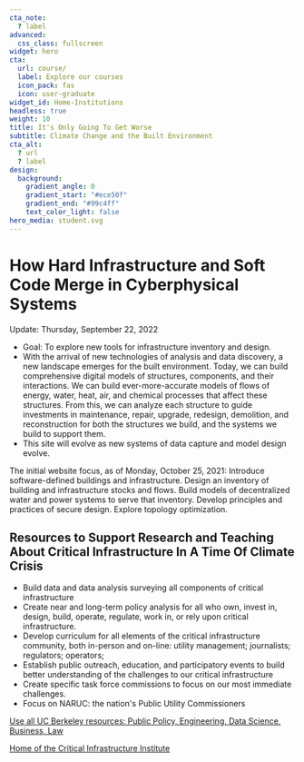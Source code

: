 ```yaml
---
cta_note:
  ? label
advanced:
  css_class: fullscreen
widget: hero
cta:
  url: course/
  label: Explore our courses
  icon_pack: fas
  icon: user-graduate
widget_id: Home-Institutions
headless: true
weight: 10
title: It's Only Going To Get Worse
subtitle: Climate Change and the Built Environment
cta_alt:
  ? url
  ? label
design:
  background:
    gradient_angle: 0
    gradient_start: "#ece50f"
    gradient_end: "#99c4ff"
    text_color_light: false
hero_media: student.svg
---
```

# How Hard Infrastructure and Soft Code Merge in Cyberphysical Systems

Update: Thursday, September 22, 2022

- Goal: To explore new tools for infrastructure inventory and design.
- With the arrival of new technologies of analysis and data discovery, a new landscape emerges for the built environment. Today, we can build comprehensive digital models of structures, components, and their interactions. We can build ever-more-accurate models of flows of energy, water, heat, air, and chemical processes that affect these structures. From this, we can analyze each structure to guide investments in maintenance, repair, upgrade, redesign, demolition, and reconstruction for both the structures we build, and the systems we build to support them.
- This site will evolve as new systems of data capture and model design evolve.
<hl>
The initial website focus, as of Monday, October 25, 2021: Introduce software-defined buildings and infrastructure. Design an inventory of building and infrastructure stocks and flows. Build models of decentralized water and power systems to serve that inventory. Develop principles and practices of secure design. Explore topology optimization.

<br>

## Resources to Support Research and Teaching About Critical Infrastructure In A Time Of Climate Crisis

* Build data and data analysis surveying all components of critical infrastructure
* Create near and long-term policy analysis for all who own, invest in, design, build, operate, regulate, work in, or rely upon critical infrastructure.
* Develop curriculum for all elements of the critical infrastructure community, both in-person and on-line: utility management; journalists; regulators; operators;
* Establish public outreach, education, and participatory events to build better understanding of the challenges to our critical infrastructure
* Create specific task force commissions to focus on our most immediate challenges.
* Focus on NARUC: the nation's Public Utility Commissioners

<a class="github-button" href="https://berkeley.edu" data-icon="octicon-star" data-size="large" data-show-count="true" aria-label="UC Berkeley is first in the world">Use all UC Berkeley resources: Public Policy, Engineering, Data Science, Business, Law</a><br>

<a class="github-button" href="https://https://gspp.berkeley.edu/" data-icon="octicon-star" data-size="large" data-show-count="true" aria-label="GPS">Home of the Critical Infrastructure Institute</a><script async defer src="https://buttons.github.io/buttons.js"></script>
